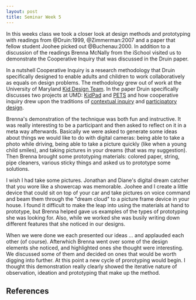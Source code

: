 ```yaml
---
layout: post
title: Seminar Week 5
---
```


In this weeks class we took a closer look at design methods and prototyping with readings from @Druin:1999, @Zimmerman:2007 and a paper that fellow student Joohee picked out @Buchenau:2000. In addition to a discussion of the readings Brenna McNally from the iSchool visited us to demonstrate the Cooperative Inquiry that was discussed in the Druin paper. 

In a nutshell Cooperative Inquiry is a research methodology that Druin specifically designed to enable adults and children to work collaboratively as equals on design problems. The methodology grew out of work at the University of Maryland [Kid Design Team]. In the paper Druin specifically discusses two projects at UMD: [KidPad] and [PETS] and how cooperative inquiry drew upon the traditions of [contextual inquiry] and [participatory design].

Brenna's demonstration of the technique was both fun and instructive. It was really interesting to be a participant and then asked to reflect on it in a meta way afterwards. Basically we were asked to generate some ideas about things we would like to do with digital cameras: being able to take a photo while driving, being able to take a picture quickly (like when a young child smiles), and taking pictures in your dreams (that was my suggestion). Then Brenna brought some prototyping materials: colored paper, string, pipe cleaners, various sticky things and asked us to prototype some solutions. 

I wish I had take some pictures. Jonathan and Diane's digital dream catcher that you wore like a showercap was memorable. Joohee and I create a little device that could sit on top of your car and take pictures on voice command and beam them through the "dream cloud" to a picture frame device in your house. I found it difficult to make the leap into using the materials at hand to prototype, but Brenna helped gave us examples of the types of prototyping she was looking for. Also, while we worked she was busily writing down different features that she noticed in our designs.

When we were done we each presented our ideas ... and applauded each other (of course). Afterwhich Brenna went over some of the design elements she noticed, and highlighted ones she thought were interesting. We discussed some of them and decided on ones that would be worth digging into further. At this point a new cycle of prorotyping would begin. I thought this demonstration really clearly showed the iterative nature of observation, ideation and prototyping that make up the method.

## References

[Kid Design Team]: https://www.cs.umd.edu/hcil/kiddesign/
[KidPad]: http://www.cs.umd.edu/hcil/kiddesign/kidpad.shtml
[PETS]: https://www.cs.umd.edu/hcil/kiddesign/pets.shtml
[contextual inquiry]: https://en.wikipedia.org/wiki/Contextual_inquiry
[participatory design]: https://en.wikipedia.org/wiki/Participatory_design
